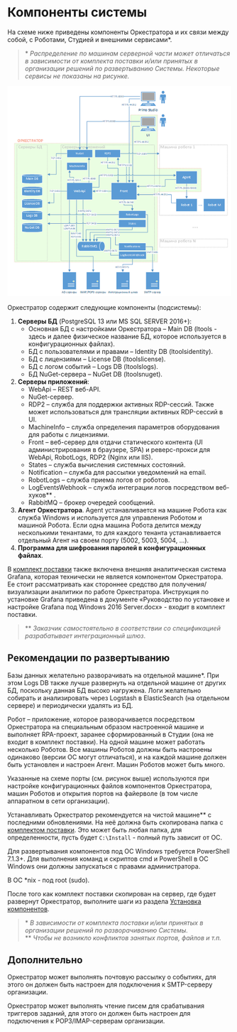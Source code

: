 # Компоненты системы

На схеме ниже приведены компоненты Оркестратора и их связи между собой, с Роботами, Студией и внешними сервисами\*. 

> \* *Распределение по машинам серверной части может отличаться в зависимости от комплекта поставки и/или принятых в организации решений по развертыванию Системы. Некоторые сервисы не показаны на рисунке.*

![](<../../.gitbook/assets/system-component-schema-2.png>)

Оркестратор содержит следующие компоненты (подсистемы):

1.	**Серверы БД** (PostgreSQL 13 или MS SQL SERVER 2016+):
    * Основная БД с настройками Оркестратора – Main DB (ltools - здесь и далее физическое название БД, которое используется в конфигурационных файлах).
    * БД с пользователями и правами – Identity DB (ltoolsidentity).
    * БД с лицензиями – License DB (ltoolslicense).
    * БД с логом событий – Logs DB (ltoolslogs).
    * БД NuGet-сервера – NuGet DB (ltoolsnuget).
2. **Серверы приложений**:
    * WebApi – REST веб-API.
    * NuGet-сервер.
    * RDP2 – служба для поддержки активных RDP-сессий. Также может использоваться для трансляции активных RDP-сессий в UI.
    * MachineInfo – служба определения параметров оборудования для работы с лицензиями.
    * Front – веб-сервер для отдачи статического контента (UI администрирования в браузере, SPA) и реверс-прокси для WebApi, RobotLogs, RDP2 (Nginx или IIS).
    * States – служба вычисления системных состояний.
    * Notification – служба для рассылки уведомлений на email.
    * RobotLogs – служба приема логов от роботов.
    * LogEventsWebhook – служба интеграции логов посредством веб-хуков\*\* .
    * RabbitMQ – брокер очередей сообщений.
3. **Агент Оркестратора**. Agent устанавливается на машине Робота как служба Windows и используется для управления Роботом и машиной Робота. Если одна машина Робота делится между несколькими тенантами, то для каждого тенанта устанавливается отдельный Агент на своем порту (5002, 5003, 5004, ...).
4. **Программа для шифрования паролей в конфигурационных файлах**.

В [комплект поставки](https://docs.primo-rpa.ru/primo-rpa/orchestrator/deployment/kit) также включена внешняя аналитическая система Grafana, которая технически не является компонентом Оркестратора. Ее стоит рассматривать как стороннее средство для получения/визуализации аналитики по работе Оркестратора. Инструкция по установке Grafana приведена в документе «Руководство по установке и настройке Grafana под Windows 2016 Server.docx» - входит в комплект поставки.

>  \** *Заказчик самостоятельно в соответствии со спецификацией разрабатывает интеграционный шлюз*.

## Рекомендации по развертыванию

Базы данных желательно разворачивать на отдельной машине\*. При этом Logs DB также лучше развернуть на отдельной машине от других БД, поскольку данная БД высоко нагружена. Логи желательно собирать и анализировать через Logstash в ElasticSearch (на отдельном сервере) и периодически удалять из БД.

Робот – приложение, которое разворачивается посредством Оркестратора на специальным образом настроенной машине и выполняет RPA-проект, заранее сформированный в Студии (она не входит в комплект поставки). На одной машине может работать несколько Роботов. Все машины Роботов должны быть настроены одинаково (версии ОС могут отличаться), и на каждой машине должен быть установлен и настроен Aгент. Машин Роботов может быть много.

Указанные на схеме порты (см. рисунок выше) используются при настройке конфигурационных файлов компонентов Оркестратора, машин Роботов и открытия портов на файерволе (в том числе аппаратном в сети организации).

Устанавливать Оркестратор рекомендуется на чистой машине\** с последними обновлениями. На неё должна быть скопирована папка с [комплектом поставки](https://docs.primo-rpa.ru/primo-rpa/orchestrator/deployment/kit). Это может быть любая папка, для определенности, пусть будет `C:\Install` - полный путь зависит от ОС.

Для развертывания компонентов под OC Windows требуется PowerShell 7.1.3+. Для выполнения команд и скриптов cmd и PowerShell в ОС Windows они должны запускаться с правами администратора. 

В OC \*nix - под root (sudo).

После того как комплект поставки скопирован на сервер, где будет развернут Оркестратор, выполните шаги из раздела [Установка компонентов](https://docs.primo-rpa.ru/primo-rpa/orchestrator/deployment/install-orch).

> \* *В зависимости от комплекта поставки и/или принятых в организации решений по разворачиванию Системы.*\
> \** *Чтобы не возникло конфликтов занятых портов, файлов и т.п.*

## Дополнительно

Оркестратор может выполнять почтовую рассылку о событиях, для этого он должен быть настроен для подключения к SMTP-серверу организации.

Оркестратор может выполнять чтение писем для срабатывания триггеров заданий, для этого он должен быть настроен для подключения к POP3/IMAP-серверам организации.
